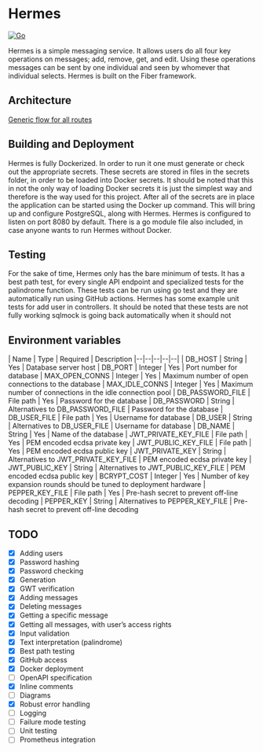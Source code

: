 # Hermes

[![Go](https://github.com/Daniel-W-Innes/hermes/actions/workflows/tests.yml/badge.svg?branch=main)](https://github.com/Daniel-W-Innes/hermes/actions/workflows/tests.yml)

Hermes is a simple messaging service. It allows users do all four key operations on messages; add, remove, get, and
edit. Using these operations messages can be sent by one individual and seen by whomever that individual selects. Hermes
is built on the Fiber framework.

## Architecture

[Generic flow for all routes](https://github.com/Daniel-W-Innes/hermes/blob/main//../../../../../../docs/genericFlow.png?raw=true)

## Building and Deployment

Hermes is fully Dockerized. In order to run it one must generate or check out the appropriate secrets. These secrets are
stored in files in the secrets folder, in order to be loaded into Docker secrets. It should be noted that this in not
the only way of loading Docker secrets it is just the simplest way and therefore is the way used for this project. After
all of the secrets are in place the application can be started using the Docker up command. This will bring up and
configure PostgreSQL, along with Hermes. Hermes is configured to listen on port 8080 by default. There is a go module
file also included, in case anyone wants to run Hermes without Docker.

## Testing

For the sake of time, Hermes only has the bare minimum of tests. It has a best path test, for every single API endpoint
and specialized tests for the palindrome function. These tests can be run using go test and they are automatically run
using GitHub actions. Hermes has some example unit tests for add user in controllers. It should be noted that these tests
are not fully working sqlmock is going back automatically when it should not

## Environment variables

| Name | Type | Required | Description
|--|--|--|--|--|
| DB_HOST | String | Yes | Database server host
| DB_PORT | Integer | Yes | Port number for database
| MAX_OPEN_CONNS | Integer | Yes | Maximum number of open connections to the database
| MAX_IDLE_CONNS | Integer | Yes | Maximum number of connections in the idle connection pool
| DB_PASSWORD_FILE | File path | Yes | Password for the database
| DB_PASSWORD | String | Alternatives to DB_PASSWORD_FILE |  Password for the database
| DB_USER_FILE | File path | Yes | Username for database
| DB_USER | String | Alternatives to DB_USER_FILE | Username for database
| DB_NAME | String | Yes | Name of the database
| JWT_PRIVATE_KEY_FILE | File path | Yes | PEM encoded ecdsa private key
| JWT_PUBLIC_KEY_FILE | File path | Yes | PEM encoded ecdsa public key
| JWT_PRIVATE_KEY | String | Alternatives to JWT_PRIVATE_KEY_FILE | PEM encoded ecdsa private key
| JWT_PUBLIC_KEY | String | Alternatives to JWT_PUBLIC_KEY_FILE | PEM encoded ecdsa public key
| BCRYPT_COST | Integer | Yes | Number of key expansion rounds should be tuned to deployment hardware
| PEPPER_KEY_FILE | File path | Yes | Pre-hash secret to prevent off-line decoding
| PEPPER_KEY |  String | Alternatives to PEPPER_KEY_FILE | Pre-hash secret to prevent off-line decoding

## TODO

- [x] Adding users
- [x] Password hashing
- [x] Password checking
- [x] Generation
- [x] GWT verification
- [x] Adding messages
- [x] Deleting messages
- [x] Getting a specific message
- [x] Getting all messages, with user’s access rights
- [x] Input validation
- [x] Text interpretation (palindrome)
- [x] Best path testing
- [x] GitHub access
- [x] Docker deployment
- [ ] OpenAPI specification
- [X] Inline comments
- [ ] Diagrams
- [X] Robust error handling
- [ ] Logging
- [ ] Failure mode testing
- [ ] Unit testing
- [ ] Prometheus integration
